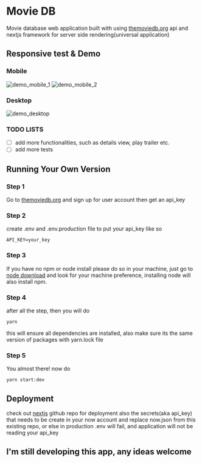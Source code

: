 # Movie DB
Movie database web application built with using [themoviedb.org](https://www.themoviedb.org/) api and nextjs framework for server side rendering(universal application)

## Responsive test & Demo

### Mobile
![demo_mobile_1](https://media.giphy.com/media/l7fPKbsBWfwaH7Eo2U/giphy.gif)
![demo_mobile_2](https://media.giphy.com/media/1fZpwvUHgkoEjL0dRc/giphy.gif)

### Desktop
![demo_desktop](https://media.giphy.com/media/oFyoUSGdwocUpwqIed/giphy.gif)

### TODO LISTS
- [ ] add more functionalities, such as details view, play trailer etc.
- [ ] add more tests

## Running Your Own Version

### Step 1
Go to [themoviedb.org](https://www.themoviedb.org/) and sign up for user account then get an api_key

### Step 2
create .env and .env.production file to put your api_key like so

```
API_KEY=your_key
```

### Step 3
If you have no npm or node install please do so in your machine, just go to [node download](https://nodejs.org/en/download/) and look for your machine preference, installing node will also install npm.

### Step 4
after all the step, then you will do

```
yarn
```

this will ensure all dependencies are installed, also make sure its the same version of packages with yarn.lock file

### Step 5
You almost there! now do

```
yarn start:dev
```

## Deployment
check out [nextjs](https://github.com/zeit/next.js/) github repo for deployment also the secrets(aka api_key) that needs to be create in your now account and replace now.json from this existing repo, or else in production .env will fail, and application will not be reading your api_key

## I'm still developing this app, any ideas welcome

